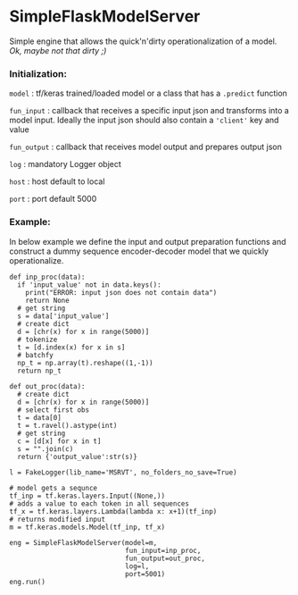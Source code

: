# SimpleFlaskModelServer

Simple engine that allows the quick'n'dirty operationalization of a model. _Ok,
maybe not that dirty ;)_

### Initialization:

`model` : tf/keras trained/loaded model or a class that has a `.predict` function

`fun_input`  : callback that receives a specific input json and transforms into a
             model input. Ideally the input json should also contain a `'client'` 
             key and value
            
`fun_output` : callback that receives model output and prepares output json

`log`  : mandatory Logger object

`host` : host default to local

`port` : port default 5000
    
### Example:

In below example we define the input and output preparation functions and construct a dummy sequence encoder-decoder model that we quickly operationalize.

    def inp_proc(data):
      if 'input_value' not in data.keys():
        print("ERROR: input json does not contain data")
        return None
      # get string
      s = data['input_value']     
      # create dict
      d = [chr(x) for x in range(5000)] 
      # tokenize
      t = [d.index(x) for x in s] 
      # batchfy
      np_t = np.array(t).reshape((1,-1))
      return np_t
    
    def out_proc(data):
      # create dict
      d = [chr(x) for x in range(5000)]
      # select first obs
      t = data[0]
      t = t.ravel().astype(int)
      # get string 
      c = [d[x] for x in t]    
      s = "".join(c)
      return {'output_value':str(s)}
    
    l = FakeLogger(lib_name='MSRVT', no_folders_no_save=True)
      
    # model gets a sequnce
    tf_inp = tf.keras.layers.Input((None,))
    # adds a value to each token in all sequences
    tf_x = tf.keras.layers.Lambda(lambda x: x+1)(tf_inp)
    # returns modified input
    m = tf.keras.models.Model(tf_inp, tf_x)
    
    eng = SimpleFlaskModelServer(model=m, 
                                 fun_input=inp_proc, 
                                 fun_output=out_proc,
                                 log=l,
                                 port=5001)
    eng.run()
    